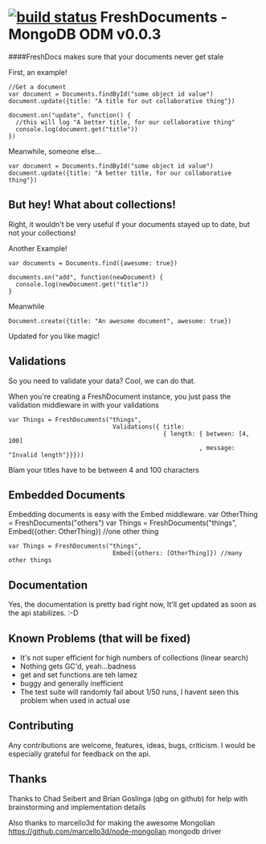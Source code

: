 [![build status](https://secure.travis-ci.org/xcoderzach/FreshDocs.png)](http://travis-ci.org/xcoderzach/FreshDocs)
FreshDocuments - MongoDB ODM v0.0.3
===================================

####FreshDocs makes sure that your documents never get stale

  First, an example!

    //Get a document
    var document = Documents.findById("some object id value")
    document.update({title: "A title for out collaborative thing"})

    document.on("update", function() {
      //this will log "A better title, for our collaborative thing"          
      console.log(document.get("title"))
    })

  Meanwhile, someone else...

    var document = Documents.findById("some object id value")
    document.update({title: "A better title, for our collaborative thing"})
  
## But hey! What about collections!

  Right, it wouldn't be very useful if your documents stayed up to date,
  but not your collections!  

  Another Example!

    var documents = Documents.find({awesome: true})

    documents.on("add", function(newDocument) {
      console.log(newDocument.get("title"))
    }

  Meanwhile

    Document.create({title: "An awesome document", awesome: true})

  Updated for you like magic!

## Validations
 
  So you need to validate your data? Cool, we can do that.

  When you're creating a FreshDocument instance, you just pass the validation
  middleware in with your validations

    var Things = FreshDocuments("things", 
                                 Validations({ title: 
                                               { length: { between: [4, 100]
                                                         , message: "Invalid length"}}})) 

  Blam your titles have to be between 4 and 100 characters

## Embedded Documents

  Embedding documents is easy with the Embed middleware.
    var OtherThing = FreshDocuments("others")
    var Things = FreshDocuments("things", 
                                 Embed({other: OtherThing}) //one other thing

    var Things = FreshDocuments("things", 
                                 Embed({others: [OtherThing]}) //many other things
                                             

## Documentation 
 
  Yes, the documentation is pretty bad right now, It'll get updated as soon as the api
  stabilizes. :-D


## Known Problems (that will be fixed)

  * It's not super efficient for high numbers of collections (linear search)
  * Nothing gets GC'd, yeah...badness
  * get and set functions are teh lamez
  * buggy and generally inefficient
  * The test suite will randomly fail about 1/50 runs, I havent seen this
    problem when used in actual use

## Contributing 

  Any contributions are welcome, features, ideas, bugs, criticism.
  I would be especially grateful for feedback on the api.

## Thanks

  Thanks to Chad Seibert and Brian Goslinga (qbg on github) for help with
  brainstorming and implementation details

  Also thanks to marcello3d for making the awesome Mongolian
  https://github.com/marcello3d/node-mongolian mongodb driver


